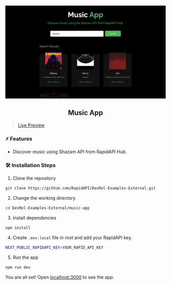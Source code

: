 ![cover](assets/cover.png)

<div align="center">
	<h2>Music App</h2>
</div>

> [Live Preview](https://rapidapi-example-music-app.vercel.app/)

### ⚡️ Features

- Discover music using Shazam API from RapidAPI Hub.

### 🛠️ Installation Steps

1. Clone the repository

```bash
git clone https://github.com/RapidAPI/DevRel-Examples-External.git
```

2. Change the working directory

```bash
cd DevRel-Examples-External/music-app
```

3. Install dependencies

```bash
npm install
```

4. Create `.env.local` file in root and add your RapidAPI key.

```bash
NEXT_PUBLIC_RAPIDAPI_KEY=YOUR_RAPID_API_KEY
```

5. Run the app

```bash
npm run dev
```

You are all set! Open [localhost:3000](http://localhost:3000/) to see the app.

